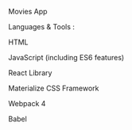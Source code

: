 Movies App
		
Languages & Tools :
		
HTML		

JavaScript (including ES6 features)		

React Library		

Materialize CSS Framework		

Webpack 4		

Babel		


